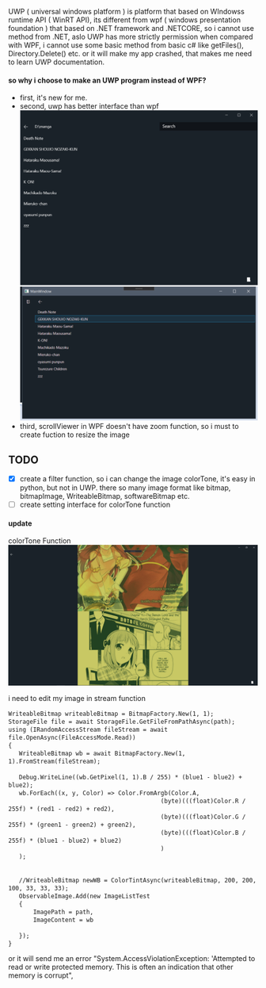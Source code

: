 UWP ( universal windows platform ) is platform that based on WIndowss runtime API ( WinRT API), its different from wpf ( windows presentation foundation ) that based on .NET framework and .NETCORE, so i cannot use method from .NET, aslo UWP has more strictly permission when compared with WPF, i cannot use some basic method from basic c# like getFiles(), Directory.Delete() etc. or it will make my app crashed, that makes me need to learn UWP documentation. 

#### so why i choose to make an UWP program instead of WPF?
- first, it's new for me.
- second, uwp has better interface than wpf
![UWP](https://github.com/LLuthfiY/SimpleMangaReaderUWP/blob/master/screenshot/main.png)
![WPF](https://github.com/LLuthfiY/SimpleMangaReaderUWP/blob/master/screenshot/WPF/Untitled.png)
- third, scrollViewer in WPF doesn't have zoom function, so i must to create fuction to resize the image 

## TODO
- [x] create a filter function, so i can change the image colorTone, it's easy in python, but not in UWP. there so many image format like bitmap, bitmapImage, WriteableBitmap, softwareBitmap etc. 
- [ ] create setting interface for colorTone function
#### update
colorTone Function
![ColorTone](https://github.com/LLuthfiY/SimpleMangaReaderUWP/blob/master/screenshot/Todo/Progress/progress_colorToneFunction.png)

 i need to edit my image in stream function 
 ```
WriteableBitmap writeableBitmap = BitmapFactory.New(1, 1);
StorageFile file = await StorageFile.GetFileFromPathAsync(path);
using (IRandomAccessStream fileStream = await file.OpenAsync(FileAccessMode.Read))
{
    WriteableBitmap wb = await BitmapFactory.New(1, 1).FromStream(fileStream);

    Debug.WriteLine((wb.GetPixel(1, 1).B / 255) * (blue1 - blue2) + blue2);
    wb.ForEach((x, y, Color) => Color.FromArgb(Color.A,
                                            (byte)(((float)Color.R / 255f) * (red1 - red2) + red2),
                                            (byte)(((float)Color.G / 255f) * (green1 - green2) + green2),
                                            (byte)(((float)Color.B / 255f) * (blue1 - blue2) + blue2)
                                            )
    );


    //WriteableBitmap newWB = ColorTintAsync(writeableBitmap, 200, 200, 100, 33, 33, 33);
    ObservableImage.Add(new ImageListTest
    {
        ImagePath = path,
        ImageContent = wb

    });
}

 ```
 
 or it will send me an error "System.AccessViolationException: 'Attempted to read or write protected memory. This is often an indication that other memory is corrupt", 
 
 
